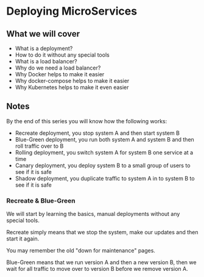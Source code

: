 # Deploying MicroServices

## What we will cover

- What is a deployment?
- How to do it without any special tools
- What is a load balancer?
- Why do we need a load balancer?
- Why Docker helps to make it easier
- Why docker-compose helps to make it easier
- Why Kubernetes helps to make it even easier

## Notes

By the end of this series you will know how the following works:

- Recreate deployment, you stop system A and then start system B
- Blue-Green deployment, you run both system A and system B and then roll traffic over to B
- Rolling deployment, you switch system A for system B one service at a time
- Canary deployment, you deploy system B to a small group of users to see if it is safe
- Shadow deployment, you duplicate traffic to system A in to system B to see if it is safe

### Recreate & Blue-Green

We will start by learning the basics, manual deployments without any special tools.

Recreate simply means that we stop the system, make our updates and then start it again.

You may remember the old "down for maintenance" pages.

Blue-Green means that we run version A and then a new version B, then we wait for all traffic to
move over to version B before we remove version A.
